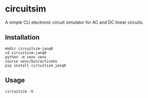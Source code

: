 # circuitsim

A simple CLI electronic circuit simulator for AC and DC linear circuits.

## Installation

```shell
mkdir circuitsim-janq0
cd circuitsim-janq0
python -m venv venv
source venv/bin/activate
pip install circuitsim_janq0
```

## Usage

```shell
circuitsim -h
```
